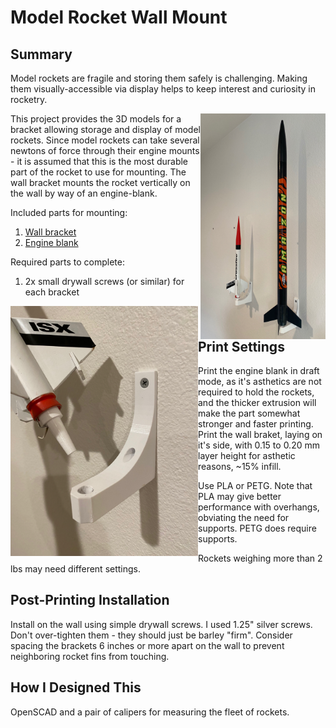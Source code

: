# Model Rocket Wall Mount

## Summary

Model rockets are fragile and storing them safely is challenging.
Making them visually-accessible via display helps to keep interest and curiosity in rocketry.

<img src="wall-mounted-rockets.jpg" alt="Wall mounted rockets" width="200" align="right">

This project provides the 3D models for a bracket allowing storage and display of model rockets.
Since model rockets can take several newtons of force through their engine mounts - it is assumed that this is the most durable part of the rocket to use for mounting.
The wall bracket mounts the rocket vertically on the wall by way of an engine-blank.

Included parts for mounting:
1. [Wall bracket](rocket-wall_bracket.stl)
1. [Engine blank](rocket-engine_blank.stl)

Required parts to complete:
1. 2x small drywall screws (or similar) for each bracket

<img src="mounting-detail.jpg" alt="parts detail" width="300" align="left">

## Print Settings

Print the engine blank in draft mode, as it's asthetics are not required to hold the rockets, and the thicker extrusion will make the part somewhat stronger and faster printing.
Print the wall braket, laying on it's side, with 0.15 to 0.20 mm layer height for asthetic reasons, ~15% infill.

Use PLA or PETG. Note that PLA may give better performance with overhangs, obviating the need for supports. PETG does require supports.

Rockets weighing more than 2 lbs may need different settings.

## Post-Printing Installation

Install on the wall using simple drywall screws. I used 1.25" silver screws. Don't over-tighten them - they should just be barley "firm".
Consider spacing the brackets 6 inches or more apart on the wall to prevent neighboring rocket fins from touching.

## How I Designed This

OpenSCAD and a pair of calipers for measuring the fleet of rockets.
